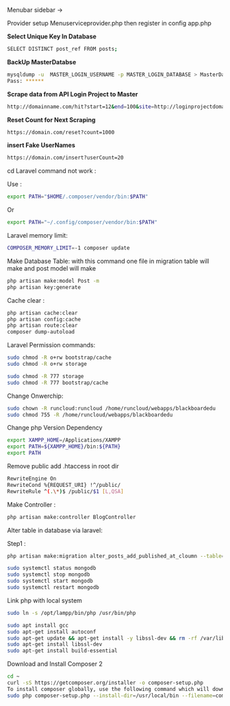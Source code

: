 Menubar sidebar ->

Provider setup
Menuserviceprovider.php
then register in config app.php

**Select Unique Key In Database**
```sh
SELECT DISTINCT post_ref FROM posts;
```


**BackUp MasterDatabse**

```sh
mysqldump -u  MASTER_LOGIN_USERNAME -p MASTER_LOGIN_DATABASE > MasterDatabase.sql
Pass: ******
```

**Scrape data from API Login Project to Master**

```sh
http://domainname.com/hit?start=12&end=100&site=http://loginprojectdomain.com&refkey=test-domain
```

**Reset Count for Next Scraping**

```sh
https://domain.com/reset?count=1000
```

**insert Fake UserNames**

```sh
https://domain.com/insert?userCount=20
```

cd Laravel command not work :

Use :

```sh
export PATH="$HOME/.composer/vendor/bin:$PATH"
```

Or

```sh
export PATH="~/.config/composer/vendor/bin:$PATH"
```

Laravel memory limit:

```sh
COMPOSER_MEMORY_LIMIT=-1 composer update
```

Make Database Table: with this command one file in migration table will make and post model will make

```sh
php artisan make:model Post -m
php artisan key:generate
```

Cache clear :

```sh
php artisan cache:clear
php artisan config:cache
php artisan route:clear
composer dump-autoload
```

Laravel Permission commands:

```sh
sudo chmod -R o+rw bootstrap/cache
sudo chmod -R o+rw storage
```

```sh
sudo chmod -R 777 storage
sudo chmod -R 777 bootstrap/cache
```

Change Onwerchip:

```sh
sudo chown -R runcloud:runcloud /home/runcloud/webapps/blackboardedu
sudo chmod 755 -R /home/runcloud/webapps/blackboardedu
```

Change php Version Dependency

```sh
export XAMPP_HOME=/Applications/XAMPP
export PATH=${XAMPP_HOME}/bin:${PATH}
export PATH
```

Remove public add .htaccess in root dir

```sh
RewriteEngine On
RewriteCond %{REQUEST_URI} !^/public/
RewriteRule ^(.\*)$ /public/$1 [L,QSA]
```

Make Controller :

```sh
php artisan make:controller BlogController
```

Alter table in database via laravel:

Step1 :

```sh
php artisan make:migration alter_posts_add_published_at_cloumn --table=posts
```

```sh
sudo systemctl status mongodb
sudo systemctl stop mongodb
sudo systemctl start mongodb
sudo systemctl restart mongodb
```

Link php with local system

```sh
sudo ln -s /opt/lampp/bin/php /usr/bin/php

sudo apt install gcc
sudo apt-get install autoconf
sudo apt-get update && apt-get install -y libssl-dev && rm -rf /var/lib/apt/lists/\*
sudo apt-get install libssl-dev
sudo apt-get install build-essential
```

Download and Install Composer 2

```sh
cd ~
curl -sS https://getcomposer.org/installer -o composer-setup.php
To install composer globally, use the following command which will download and install Composer as a system-wide command named composer, under /usr/local/bin:
sudo php composer-setup.php --install-dir=/usr/local/bin --filename=composer
```
